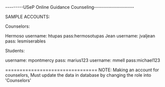 ---------USeP Online Guidance Counseling--------------------


SAMPLE ACCOUNTS:

Counselors:

Hermoso username: htupas pass:hermosotupas
Jean username: jvaljean pass: lesmiserables

Students:

username: mpontmercy pass: marius123
username: mmell pass:michael123

================================
NOTE:
Making an account for counselors, Must update the data in database by changing the role into 'Counselors'
 


